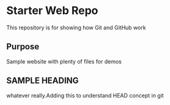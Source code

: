 # Starter Web Repo

This repository is for showing how Git and GitHub work

## Purpose

Sample website with plenty of files for demos

## SAMPLE HEADING

whatever really.Adding this to understand HEAD concept in git
